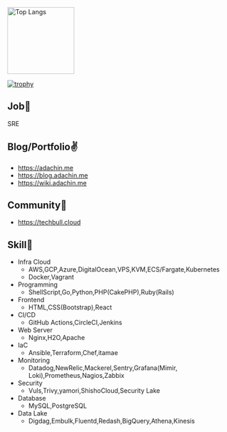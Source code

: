 <p align="left"> 
  <img alt="Top Langs" height="150px" src="https://github-readme-stats.vercel.app/api/top-langs/?username=RVIRUS0817&layout=compact&count_private=true&show_icons=true&theme=onedark" />
</p>

[![trophy](https://github-profile-trophy.vercel.app/?username=RVIRUS0817&theme=onedark&column=7
)](https://github.com/ryo-ma/github-profile-trophy)

## Job🏃

SRE

## Blog/Portfolio✌️
- https://adachin.me
- https://blog.adachin.me
- https://wiki.adachin.me

## Community🙌
- https://techbull.cloud

## Skill📖

- Infra Cloud
  - AWS,GCP,Azure,DigitalOcean,VPS,KVM,ECS/Fargate,Kubernetes
  - Docker,Vagrant
- Programming 
  - ShellScript,Go,Python,PHP(CakePHP),Ruby(Rails)
- Frontend
  - HTML,CSS(Bootstrap),React
- CI/CD
  - GitHub Actions,CircleCI,Jenkins
- Web Server
  - Nginx,H2O,Apache
- IaC
  - Ansible,Terraform,Chef,itamae
- Monitoring
  - Datadog,NewRelic,Mackerel,Sentry,Grafana(Mimir, Loki),Prometheus,Nagios,Zabbix
- Security
  - Vuls,Trivy,yamori,ShishoCloud,Security Lake
- Database
  - MySQL,PostgreSQL
- Data Lake
  - Digdag,Embulk,Fluentd,Redash,BigQuery,Athena,Kinesis
